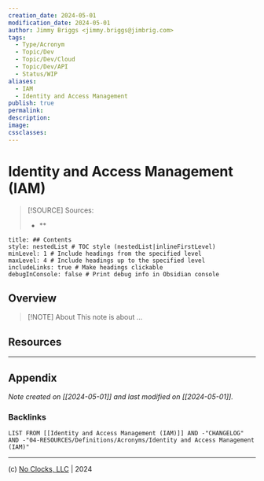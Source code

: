 ```yaml
---
creation_date: 2024-05-01
modification_date: 2024-05-01
author: Jimmy Briggs <jimmy.briggs@jimbrig.com>
tags:
  - Type/Acronym
  - Topic/Dev
  - Topic/Dev/Cloud
  - Topic/Dev/API
  - Status/WIP
aliases:
  - IAM
  - Identity and Access Management
publish: true
permalink:
description:
image:
cssclasses:
---
```


# Identity and Access Management (IAM)

> [!SOURCE] Sources:
> - **

```table-of-contents
title: ## Contents 
style: nestedList # TOC style (nestedList|inlineFirstLevel)
minLevel: 1 # Include headings from the specified level
maxLevel: 4 # Include headings up to the specified level
includeLinks: true # Make headings clickable
debugInConsole: false # Print debug info in Obsidian console
```

## Overview

> [!NOTE] About
> This note is about ...

## Resources

***

## Appendix

*Note created on [[2024-05-01]] and last modified on [[2024-05-01]].*

### Backlinks

```dataview
LIST FROM [[Identity and Access Management (IAM)]] AND -"CHANGELOG" AND -"04-RESOURCES/Definitions/Acronyms/Identity and Access Management (IAM)"
```

***

(c) [No Clocks, LLC](https://github.com/noclocks) | 2024


